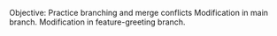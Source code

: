 Objective: Practice branching and merge conflicts
Modification in main branch.
Modification in feature-greeting branch.
